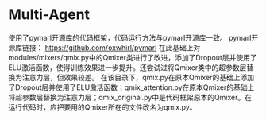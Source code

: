 # Multi-Agent
使用了pymarl开源库的代码框架，代码运行方法与pymarl开源库一致。
pymarl开源库链接：
https://github.com/oxwhirl/pymarl
在此基础上对modules/mixers/qmix.py中的Qmixer类进行了改进，添加了Dropout层并使用了ELU激活函数，使得训练效果进一步提升。还尝试过将Qmixer类中的超参数层替换为注意力层，但效果较差。
在该目录下，qmix.py在原本Qmixer的基础上添加了Dropout层并使用了ELU激活函数；qmix_attention.py在原本Qmixer的基础上将超参数层替换为注意力层；qmix_original.py中是代码框架原本的Qmixer。在运行代码时，应把要用的Qmixer所在的文件改名为qmix.py。
